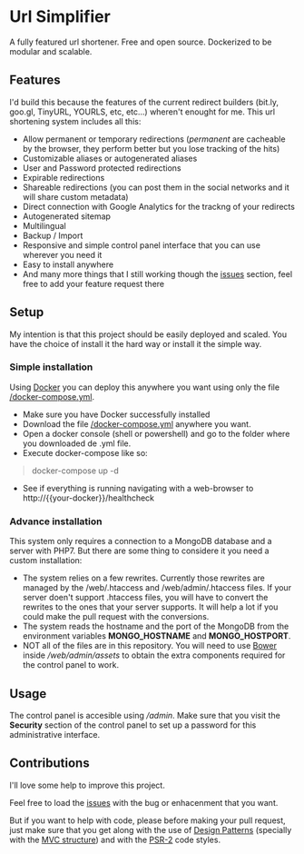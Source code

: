 # Url Simplifier
A fully featured url shortener. Free and open source. Dockerized to be modular and scalable.

## Features
I'd build this because the features of the current redirect builders (bit.ly, goo.gl, TinyURL, YOURLS, etc, etc...) wheren't enought for me. This url shortening system includes all this:
* Allow permanent or temporary redirections (*permanent* are cacheable by the browser, they perform better but you lose tracking of the hits)
* Customizable aliases or autogenerated aliases
* User and Password protected redirections
* Expirable redirections
* Shareable redirections (you can post them in the social networks and it will share custom metadata)
* Direct connection with Google Analytics for the trackng of your redirects
* Autogenerated sitemap
* Multilingual
* Backup / Import
* Responsive and simple control panel interface that you can use wherever you need it
* Easy to install anywhere
* And many more things that I still working though the [issues](https://github.com/Guisardo/url-simplifier/issues) section, feel free to add your feature request there

## Setup
My intention is that this project should be easily deployed and scaled. You have the choice of install it the hard way or install it the simple way.

### Simple installation
Using [Docker](http://docker.io/) you can deploy this anywhere you want using only the file [/docker-compose.yml](https://github.com/Guisardo/url-simplifier/raw/master/docker-compose.yml).
* Make sure you have Docker successfully installed
* Download the file [/docker-compose.yml](https://github.com/Guisardo/url-simplifier/raw/master/docker-compose.yml) anywhere you want.
* Open a docker console (shell or powershell) and go to the folder where you downloaded de .yml file.
* Execute docker-compose like so:
>docker-compose up -d
* See if everything is running navigating with a web-browser to http://{{your-docker}}/healthcheck

### Advance installation
This system only requires a connection to a MongoDB database and a server with PHP7.
But there are some thing to considere it you need a custom installation:
* The system relies on a few rewrites. Currently those rewrites are managed by the /web/.htaccess and /web/admin/.htaccess files. If your server doen't support .htaccess files, you will have to convert the rewrites to the ones that your server supports. It will help a lot if you could make the pull request with the conversions.
* The system reads the hostname and the port of the MongoDB from the environment variables **MONGO_HOSTNAME** and **MONGO_HOSTPORT**.
* NOT all of the files are in this repository. You will need to use [Bower](http://bower.io/) inside */web/admin/assets* to obtain the extra components required for the control panel to work.

## Usage
The control panel is accesible using */admin*.
Make sure that you visit the **Security** section of the control panel to set up a password for this administrative interface.

## Contributions
I'll love some help to improve this project.

Feel free to load the [issues](https://github.com/Guisardo/url-simplifier/issues) with the bug or enhacenment that you want.

But if you want to help with code, please before making your pull request, just make sure that you get along with the use of [Design Patterns](https://www.google.com.ar/search?q=design+patterns+php) (specially with the [MVC structure](http://www.tonymarston.net/php-mysql/model-view-controller.html)) and with the [PSR-2](http://www.php-fig.org/psr/psr-2/) code styles.
